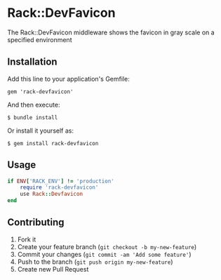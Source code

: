 # Rack::DevFavicon

The Rack::DevFavicon middleware shows the favicon in gray scale on a specified environment

## Installation

Add this line to your application's Gemfile:

    gem 'rack-devfavicon'

And then execute:

    $ bundle install

Or install it yourself as:

    $ gem install rack-devfavicon

## Usage

```ruby
if ENV['RACK_ENV'] != 'production'
    require 'rack-devfavicon'
    use Rack::Devfavicon
end
```

## Contributing

1. Fork it
2. Create your feature branch (`git checkout -b my-new-feature`)
3. Commit your changes (`git commit -am 'Add some feature'`)
4. Push to the branch (`git push origin my-new-feature`)
5. Create new Pull Request
